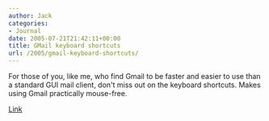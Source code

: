 ```yaml
---
author: Jack
categories:
- Journal
date: 2005-07-21T21:42:11+00:00
title: GMail keyboard shortcuts
url: /2005/gmail-keyboard-shortcuts/
---
```


For those of you, like me, who find Gmail to be faster and easier to use than a standard GUI mail client, don't miss out on the keyboard shortcuts. Makes using Gmail practically mouse-free.

[Link][1]

 [1]: http://mail.google.com/support/bin/answer.py?answer=6594